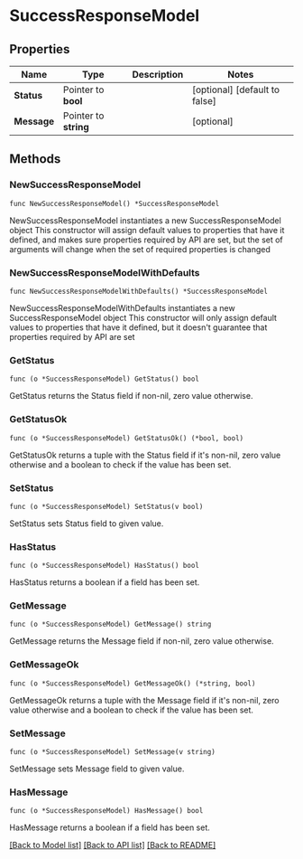 # SuccessResponseModel

## Properties

Name | Type | Description | Notes
------------ | ------------- | ------------- | -------------
**Status** | Pointer to **bool** |  | [optional] [default to false]
**Message** | Pointer to **string** |  | [optional] 

## Methods

### NewSuccessResponseModel

`func NewSuccessResponseModel() *SuccessResponseModel`

NewSuccessResponseModel instantiates a new SuccessResponseModel object
This constructor will assign default values to properties that have it defined,
and makes sure properties required by API are set, but the set of arguments
will change when the set of required properties is changed

### NewSuccessResponseModelWithDefaults

`func NewSuccessResponseModelWithDefaults() *SuccessResponseModel`

NewSuccessResponseModelWithDefaults instantiates a new SuccessResponseModel object
This constructor will only assign default values to properties that have it defined,
but it doesn't guarantee that properties required by API are set

### GetStatus

`func (o *SuccessResponseModel) GetStatus() bool`

GetStatus returns the Status field if non-nil, zero value otherwise.

### GetStatusOk

`func (o *SuccessResponseModel) GetStatusOk() (*bool, bool)`

GetStatusOk returns a tuple with the Status field if it's non-nil, zero value otherwise
and a boolean to check if the value has been set.

### SetStatus

`func (o *SuccessResponseModel) SetStatus(v bool)`

SetStatus sets Status field to given value.

### HasStatus

`func (o *SuccessResponseModel) HasStatus() bool`

HasStatus returns a boolean if a field has been set.

### GetMessage

`func (o *SuccessResponseModel) GetMessage() string`

GetMessage returns the Message field if non-nil, zero value otherwise.

### GetMessageOk

`func (o *SuccessResponseModel) GetMessageOk() (*string, bool)`

GetMessageOk returns a tuple with the Message field if it's non-nil, zero value otherwise
and a boolean to check if the value has been set.

### SetMessage

`func (o *SuccessResponseModel) SetMessage(v string)`

SetMessage sets Message field to given value.

### HasMessage

`func (o *SuccessResponseModel) HasMessage() bool`

HasMessage returns a boolean if a field has been set.


[[Back to Model list]](../README.md#documentation-for-models) [[Back to API list]](../README.md#documentation-for-api-endpoints) [[Back to README]](../README.md)


